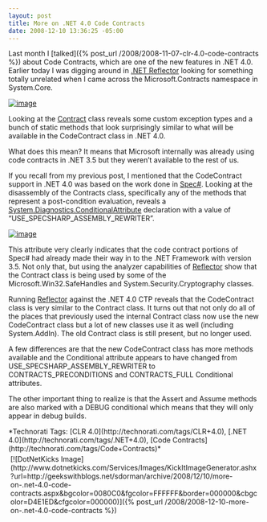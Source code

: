 ```yaml
---
layout: post
title: More on .NET 4.0 Code Contracts
date: 2008-12-10 13:36:25 -05:00
---
```


Last month I [talked]({% post_url /2008/2008-11-07-clr-4.0-code-contracts %}) about Code Contracts, which are one of the new features in .NET 4.0. Earlier today I was digging around in [.NET Reflector](http://www.red-gate.com/products/reflector/ "Reflector for .NET") looking for something totally unrelated when I came across the Microsoft.Contracts namespace in System.Core.

[![image](http://gwb.blob.core.windows.net/sdorman/WindowsLiveWriter/Moreon.NET4.0CodeContracts_1285D/image_thumb_1.png "image")](http://gwb.blob.core.windows.net/sdorman/WindowsLiveWriter/Moreon.NET4.0CodeContracts_1285D/image_4.png) 

Looking at the [Contract](code://System.Core:3.5.0.0:b77a5c561934e089/Microsoft.Contracts.Contract) class reveals some custom exception types and a bunch of static methods that look surprisingly similar to what will be available in the CodeContract class in .NET 4.0.

What does this mean? It means that Microsoft internally was already using code contracts in .NET 3.5 but they weren’t available to the rest of us. 

If you recall from my previous post, I mentioned that the CodeContract support in .NET 4.0 was based on the work done in [Spec#](http://research.microsoft.com/SpecSharp/). Looking at the disassembly of the Contracts class, specifically any of the methods that represent a post-condition evaluation, reveals a [System.Diagnostics.ConditionalAttribute](http://msdn2.microsoft.com/y5dw26w3.aspx "ConditionalAttribute Class") declaration with a value of “USE_SPECSHARP_ASSEMBLY_REWRITER”. 

[![image](http://gwb.blob.core.windows.net/sdorman/WindowsLiveWriter/Moreon.NET4.0CodeContracts_1285D/image_thumb_2.png "image")](http://gwb.blob.core.windows.net/sdorman/WindowsLiveWriter/Moreon.NET4.0CodeContracts_1285D/image_6.png) 

This attribute very clearly indicates that the code contract portions of Spec# had already made their way in to the .NET Framework with version 3.5. Not only that, but using the analyzer capabilities of [Reflector](http://www.red-gate.com/products/reflector/ "Reflector for .NET") show that the Contract class is being used by some of the Microsoft.Win32.SafeHandles and System.Security.Cryptography classes. 

Running [Reflector](http://www.aisto.com/roeder/dotnet/ "Reflector for .NET") against the .NET 4.0 CTP reveals that the CodeContract class is very similar to the Contract class. It turns out that not only do all of the places that previously used the internal Contract class now use the new CodeContract class but a lot of new classes use it as well (including System.AddIn). The old Contract class is still present, but no longer used.

A few differences are that the new CodeContract class has more methods available and the Conditional attribute appears to have changed from USE_SPECSHARP_ASSEMBLY_REWRITER to CONTRACTS_PRECONDITIONS and CONTRACTS_FULL Conditional attributes. 

The other important thing to realize is that the Assert and Assume methods are also marked with a DEBUG conditional which means that they will only appear in debug builds.

<div style="padding-bottom: 0px; margin: 0px; padding-left: 0px; padding-right: 0px; display: inline; float: none; padding-top: 0px" id="scid:0767317B-992E-4b12-91E0-4F059A8CECA8:1cd42eab-eebf-4a2c-a191-ea799e05e5ec" class="wlWriterSmartContent">*Technorati Tags: [CLR 4.0](http://technorati.com/tags/CLR+4.0), [.NET 4.0](http://technorati.com/tags/.NET+4.0), [Code Contracts](http://technorati.com/tags/Code+Contracts)*</div><div class="wlWriterHeaderFooter" style="text-align:left; margin:0px; padding:4px 4px 4px 4px;">[![DotNetKicks Image](http://www.dotnetkicks.com/Services/Images/KickItImageGenerator.ashx?url=http://geekswithblogs.net/sdorman/archive/2008/12/10/more-on-.net-4.0-code-contracts.aspx&bgcolor=0080C0&fgcolor=FFFFFF&border=000000&cbgcolor=D4E1ED&cfgcolor=000000)]({% post_url /2008/2008-12-10-more-on-.net-4.0-code-contracts %})</div>
